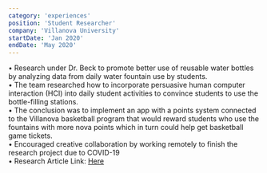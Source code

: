 ```yaml
---
category: 'experiences'
position: 'Student Researcher'
company: 'Villanova University'
startDate: 'Jan 2020'
endDate: 'May 2020'
---
```


• Research under Dr. Beck to promote better use of reusable water bottles by analyzing data from daily water fountain use by students. 
<br />
• The team researched how to incorporate persuasive human computer interaction (HCI) into daily student activities to convince students to use the bottle-filling stations. 
<br />
• The conclusion was to implement an app with a points system connected to the Villanova basketball program that would reward students who use the fountains with more nova points which in turn could help get basketball game tickets.
<br />
• Encouraged creative collaboration by working remotely to finish the research project due to COVID-19
<br />
• Research Article Link: <a style="text-decoration:underline" href=https://veritas.journals.villanova.edu/article/view/2531/2516>Here</a>

